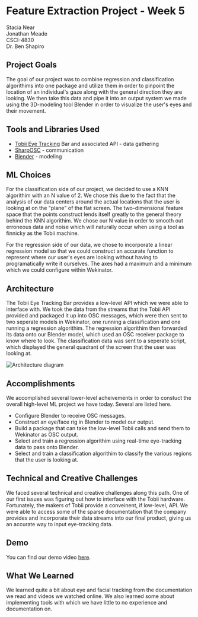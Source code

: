 # Feature Extraction Project - Week 5

Stacia Near  
Jonathan Meade  
CSCI-4830  
Dr. Ben Shapiro  

## Project Goals

The goal of our project was to combine regression and classification algorithims into one package and utilize them in order to pinpoint the location of an individual's gaze along
with the general direction they are looking. We then take this data and pipe it into an output system we made using the 3D-modeling tool Blender in order to visualize the 
user's eyes and their movement. 

## Tools and Libraries Used
* [Tobii Eye Tracking](https://www.tobii.com) Bar and associated API - data gathering
* [SharpOSC](https://github.com/ValdemarOrn/SharpOSC) - communication
* [Blender](https://www.blender.org/) - modeling

## ML Choices

For the classification side of our project, we decided to use a KNN algorithim with an N value of 2. We chose this due to the fact that the analysis of our data centers around 
the actual locations that the user is looking at on the "plane" of the flat screen. The two-dimensional feature space that the points construct lends itself 
greatly to the general theory behind the KNN algorithim. We chose our N value in order to smooth out erroneous data and noise which will naturally occur when using a tool
as finnicky as the Tobii machine. 

For the regression side of our data, we chose to incorporate a linear regression model so that we could construct an accurate function to represent 
where our user's eyes are looking without having to programatically write it ourselves. The axes had a maximum and a minimum which we could configure within
Wekinator.

## Architecture

The Tobii Eye Tracking Bar provides a low-level API which we were able to interface with. We took the data from the streams that the Tobii API provided
and packaged it up into OSC messages, which were then sent to two seperate models in Wekinator, one running a classification and one running a regression
algorithim. The regression algorithim then forwarded its data onto our Blender model, which used an OSC receiver package to know where to look. The classification data was sent to 
a seperate script, which displayed the general quadrant of the screen that the user was looking at. 

![Architecture diagram](https://raw.githubusercontent.com/nearsr/EyeTracker3D/master/readme-assets/model-diagram.png)

## Accomplishments

We accomplished several lower-level acheivements in order to constuct the overall high-level ML project we have today. Several are listed here.  
* Configure Blender to receive OSC messages.
* Construct an eye/face rig in Blender to model our output.
* Build a package that can take the low-level Tobii calls and send them to Wekinator as OSC output.
* Select and train a regression algorithim using real-time eye-tracking data to pass onto Blender.
* Select and train a classification algorithim to classify the various regions that the user is looking at.

## Technical and Creative Challenges

We faced several technical and creative challenges along this path. One of our first issues was figuring out how to interface with the Tobii hardware. Fortunately, the makers
of Tobii provide a conveinent, if low-level, API. We were able to access some of the sparse documentation that the company provides and incorporate their data streams into our 
final product, giving us an accurate way to input eye-tracking data. 

## Demo

You can find our demo video [here](https://youtu.be/0WqDisQNXPQ).

## What We Learned

We learned quite a bit about eye and facial tracking from the documentation we read and videos we watched online. We also learned some about implementing tools with which
we have little to no experience and documentation on. 
